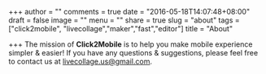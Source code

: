 +++
author = ""
comments = true
date = "2016-05-18T14:07:48+08:00"
draft = false
image = ""
menu = ""
share = true
slug = "about"
tags = ["click2mobile", "livecollage","maker","fast","editor"]
title = "About"

+++
The mission of **Click2Mobile** is to help you make mobile experience simpler & easier! If you have any questions & suggestions, please feel free to contact us at <livecollage.us@gmail.com>.
